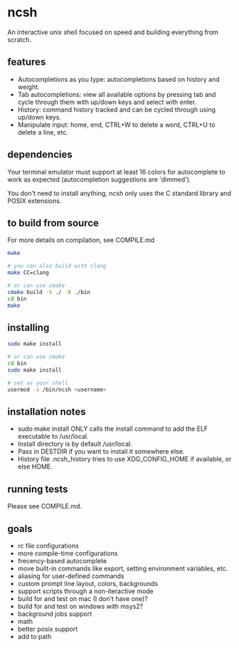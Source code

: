 # ncsh

An interactive unix shell focused on speed and building everything from scratch.

## features

* Autocompletions as you type: autocompletions based on history and weight.
* Tab autocompletions: view all available options by pressing tab and cycle through them with up/down keys and select with enter.
* History: command history tracked and can be cycled through using up/down keys.
* Manipulate input: home, end, CTRL+W to delete a word, CTRL+U to delete a line, etc.

## dependencies

Your terminal emulator must support at least 16 colors for autocomplete to work as expected (autocompletion suggestions are 'dimmed').

You don't need to install anything, ncsh only uses the C standard library and POSIX extensions.

## to build from source

For more details on compilation, see COMPILE.md

``` sh
make

# you can also build with clang
make CC=clang

# or can use cmake
cmake build -S ./ -B ./bin
cd bin
make
```

## installing

``` sh
sudo make install

# or can use cmake
cd bin
sudo make install

# set as your shell
usermod -s /bin/ncsh <username>
```

## installation notes

* sudo make install ONLY calls the install command to add the ELF executable to /usr/local.
* Install directory is by default /usr/local.
* Pass in DESTDIR if you want to install it somewhere else.
* History file .ncsh_history tries to use XDG_CONFIG_HOME if available, or else HOME.

## running tests

Please see COMPILE.md.

## goals

* rc file configurations
* more compile-time configurations
* frecency-based autocomplete
* move built-in commands like export, setting environment variables, etc.
* aliasing for user-defined commands
* custom prompt line layout, colors, backgrounds
* support scripts through a non-iteractive mode
* build for and test on mac (I don't have one)?
* build for and test on windows with msys2?
* background jobs support
* math
* better posix support
* add to path
